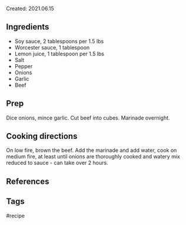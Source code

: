 Created: 2021.06.15

## Ingredients
- Soy sauce, 2 tablespoons per 1.5 lbs  
- Worcester sauce, 1 tablespoon  
- Lemon juice, 1 tablespoon per 1.5 lbs  
- Salt  
- Pepper  
- Onions  
- Garlic  
- Beef  
  
## Prep  
Dice onions, mince garlic. Cut beef into cubes. Marinade overnight.  
  
## Cooking directions  
On low fire, brown the beef. Add the marinade and add water, cook on medium fire, at least until onions are thoroughly cooked and watery mix reduced to sauce - can take over 2 hours.

## References

## Tags
#recipe 